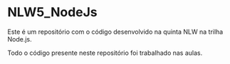 # NLW5_NodeJs

Este é um repositório com o código desenvolvido na quinta NLW na trilha Node.js.

Todo o código presente neste repositório foi trabalhado nas aulas.
